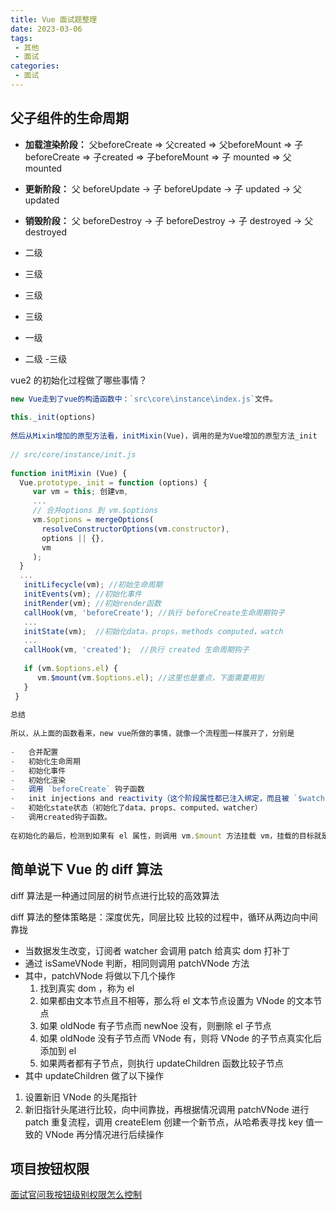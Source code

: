 ```yaml
---
title: Vue 面试题整理
date: 2023-03-06
tags:
 - 其他
 - 面试
categories: 
 - 面试
---
```


## 父子组件的生命周期

- **加载渲染阶段：** 父beforeCreate => 父created => 父beforeMount => 子beforeCreate => 子created => 子beforeMount => 子 mounted => 父 mounted
- **更新阶段：** 父 beforeUpdate -> 子 beforeUpdate -> 子 updated -> 父 updated
- **销毁阶段：** 父 beforeDestroy -> 子 beforeDestroy -> 子 destroyed -> 父 destroyed


- 二级
 - 三级
 - 三级
 - 三级
- 一级
 - 二级
  -三级 

vue2 的初始化过程做了哪些事情？

```js
new Vue走到了vue的构造函数中：`src\core\instance\index.js`文件。
​
this._init(options)
​
然后从Mixin增加的原型方法看，initMixin(Vue)，调用的是为Vue增加的原型方法_init
​
// src/core/instance/init.js
​
function initMixin (Vue) {
  Vue.prototype._init = function (options) {
     var vm = this; 创建vm, 
     ...
     // 合并options 到 vm.$options
     vm.$options = mergeOptions(  
       resolveConstructorOptions(vm.constructor), 
       options || {},  
       vm 
     );
  }
  ...
   initLifecycle(vm); //初始生命周期
   initEvents(vm); //初始化事件
   initRender(vm); //初始render函数
   callHook(vm, 'beforeCreate'); //执行 beforeCreate生命周期钩子
   ...
   initState(vm);  //初始化data，props，methods computed，watch 
   ...
   callHook(vm, 'created');  //执行 created 生命周期钩子
   
   if (vm.$options.el) {
      vm.$mount(vm.$options.el); //这里也是重点，下面需要用到
   }
 }
​
总结
​
所以，从上面的函数看来，new vue所做的事情，就像一个流程图一样展开了，分别是
​
-   合并配置
-   初始化生命周期
-   初始化事件
-   初始化渲染
-   调用 `beforeCreate` 钩子函数
-   init injections and reactivity（这个阶段属性都已注入绑定，而且被 `$watch` 变成reactivity，但是 `$el` 还是没有生成，也就是DOM没有生成）
-   初始化state状态（初始化了data、props、computed、watcher）
-   调用created钩子函数。
​
在初始化的最后，检测到如果有 el 属性，则调用 vm.$mount 方法挂载 vm，挂载的目标就是把模板渲染成最终的 DOM。
```

## 简单说下 Vue 的 diff 算法


diff 算法是一种通过同层的树节点进行比较的高效算法

diff 算法的整体策略是：深度优先，同层比较
比较的过程中，循环从两边向中间靠拢

- 当数据发生改变，订阅者 watcher 会调用 patch 给真实 dom 打补丁
- 通过 isSameVNode 判断，相同则调用 patchVNode 方法
- 其中，patchVNode 将做以下几个操作
   1. 找到真实 dom ，称为 el
   2. 如果都由文本节点且不相等，那么将 el 文本节点设置为 VNode 的文本节点
   3. 如果 oldNode 有子节点而 newNoe 没有，则删除 el 子节点
   4. 如果 oldNode 没有子节点而 VNode 有，则将 VNode 的子节点真实化后添加到 el
   5. 如果两者都有子节点，则执行 updateChildren 函数比较子节点
 - 其中 updateChildren 做了以下操作
  1. 设置新旧 VNode 的头尾指针
  2. 新旧指针头尾进行比较，向中间靠拢，再根据情况调用 patchVNode 进行 patch 重复流程，调用 createElem 创建一个新节点，从哈希表寻找 key 值一致的 VNode 再分情况进行后续操作

## 项目按钮权限

[面试官问我按钮级别权限怎么控制](https://juejin.cn/post/7209648356530896953)


